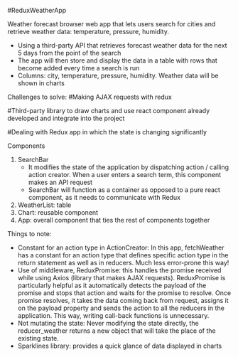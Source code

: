 #ReduxWeatherApp


Weather forecast browser web app that lets users search for cities and retrieve weather data: temperature, pressure, humidity.
- Using a third-party API that retrieves forecast weather data for the next 5 days from the point of the search
- The app will then store and display the data in a table with rows that become added every time a search is run
- Columns: city, temperature, pressure, humidity. Weather data will be shown in charts

Challenges to solve:
#Making AJAX requests with redux

#Third-party library to draw charts and use react component already developed and integrate into the project

#Dealing with Redux app in which the state is changing significantly

Components
1. SearchBar
    - It modifies the state of the application by dispatching action / calling action creator. When a user enters a search term, this component makes an API request
    - SearchBar will function as a container as opposed to a pure react component, as it needs to communicate with Redux
2. WeatherList: table
3. Chart: reusable component
4. App: overall component that ties the rest of components together

Things to note:
- Constant for an action type in ActionCreator: In this app, fetchWeather has a constant for an action type that 
defines specific action type in the return statement as well as in reducers. Much less error-prone this way!
- Use of middleware, ReduxPromise: this handles the promise received while using Axios (library that makes AJAX 
requests). ReduxPromise is particularly helpful as it automatically detects the payload of the promise and stops that
 action and waits for the promise to resolve. Once promise resolves, it takes the data coming back from request, 
 assigns it on the payload property and sends the action to all the reducers in the application. This way, writing 
 call-back functions is unnecessary.
- Not mutating the state: Never modifying the state directly, the reducer_weather returns a new object that will take
 the place of the existing state.
- Sparklines library: provides a quick glance of data displayed in charts
